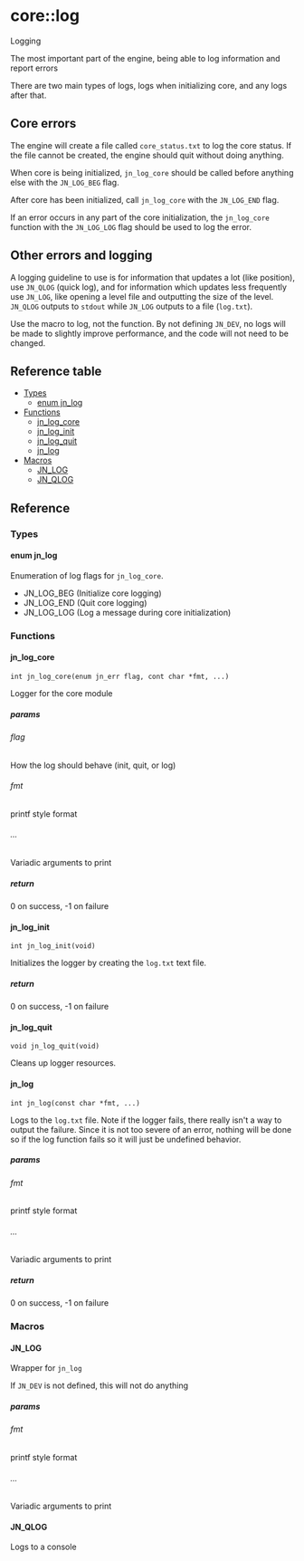 # core::log

Logging

The most important part of the engine, being able to log information and report errors

There are two main types of logs, logs when initializing core, and any logs after that.

## Core errors

The engine will create a file called ```core_status.txt``` to log the core status. If the file cannot be created,
the engine should quit without doing anything.

When core is being initialized, ```jn_log_core``` should be called before anything else with the ```JN_LOG_BEG``` flag.

After core has been initialized, call ```jn_log_core``` with the ```JN_LOG_END``` flag.

If an error occurs in any part of the core initialization, the ```jn_log_core``` function with the ```JN_LOG_LOG``` flag 
should be used to log the error.

## Other errors and logging

A logging guideline to use is for information that updates a lot (like position), use ```JN_QLOG``` (quick log),
and for information which updates less frequently use ```JN_LOG```, like opening a level file and outputting the size of the level.
```JN_QLOG``` outputs to ```stdout``` while ```JN_LOG``` outputs to a file (```log.txt```).

Use the macro to log, not the function. By not defining ```JN_DEV```, no logs will be made to slightly improve performance, and the
code will not need to be changed.

## Reference table

- [Types](#Types)
  - [enum jn_log](#enum-jn_log)
- [Functions](#Functions)
  - [jn_log_core](#jn_log_core)
  - [jn_log_init](#jn_log_init)
  - [jn_log_quit](#jn_log_quit)
  - [jn_log]()
- [Macros](#Macros)
  - [JN_LOG](#JN_LOG)
  - [JN_QLOG](#JN_QLOG)

## Reference

### Types

#### enum jn_log

Enumeration of log flags for ```jn_log_core```.

- JN_LOG_BEG (Initialize core logging)
- JN_LOG_END (Quit core logging)
- JN_LOG_LOG (Log a message during core initialization)

### Functions

#### jn_log_core

```int jn_log_core(enum jn_err flag, cont char *fmt, ...)```

Logger for the core module

##### params

###### flag

How the log should behave (init, quit, or log)

###### fmt

printf style format

###### ...

Variadic arguments to print

##### return

0 on success, -1 on failure

#### jn_log_init

```int jn_log_init(void)```

Initializes the logger by creating the ```log.txt``` text file.

##### return

0 on success, -1 on failure

#### jn_log_quit

```void jn_log_quit(void)```

Cleans up logger resources.

#### jn_log

```int jn_log(const char *fmt, ...)```

Logs to the ```log.txt``` file. Note if the logger fails, there really isn't a way to output the failure.
Since it is not too severe of an error, nothing will be done so if the log function fails so it will just be
undefined behavior.

##### params

###### fmt

printf style format

###### ...

Variadic arguments to print

##### return

0 on success, -1 on failure

### Macros

#### JN_LOG

Wrapper for ```jn_log```

If ```JN_DEV``` is not defined, this will not do anything

##### params

###### fmt

printf style format

###### ...

Variadic arguments to print

#### JN_QLOG

Logs to a console